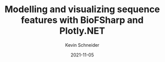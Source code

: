 ---
title: "Modelling and visualizing sequence features with BioFSharp and Plotly.NET"
author: Kevin Schneider
author_link: https://github.com/kMutagene
category: advanced
date: 2021-11-05
summary: Advanced usage of Plotly.NET to visualize any sequence feature 
---